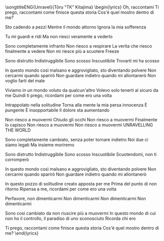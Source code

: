 \songtitleENG{Unravel}{Tōru "TK" Kitajima}
\begin{lyrics}
Oh, raccontami
Ti prego, raccontami come finisce questa storia
Cos'è quel mostro dentro di me?

Sto cadendo a pezzi
Mentre il mondo attorno
Ignora la mia sofferenza

Tu mi guardi e ridi
Ma non riesci veramente a vederlo

Sono completamente infranto
Non riesco a respirare
La verita che riesco finalmente a vedere
Non mi riesce più a scuotere
Freeze

Sono distrutto
Indistruggibile
Sono scosso
Inscuotibile
Trovarti mi ha scosso

In questo mondo così malsano e aggrovigliato, sto diventando polvere
Non cercarmi quando sparirò
Non guardare indietro quando mi allontanerò
Non voglio farti del male

Viviamo in un mondo voluto da qualcun'altro
Volevo solo tenerti al sicuro da me
Quindi ti prego, ricordami per come ero una volta

Intrappolato nella solitudine
Torna alla mente la mia persa innocenza
È pungente
È insopportabile
Il dolore sta aumentando

Non riesco a muovermi
Chiudo gli occhi
Non riesco a muovermi
Finalmente lo capisco
Non riesco a muovermi
Non riesco a muovermi
UNRAVELLING THE WORLD

Sono completamente cambiato, senza poter tornare indietro
Noi due ci siamo legati
Ma insieme moriremo

Sono distrutto
Indistruggibile
Sono scosso
Inscuotibile
Scuotendomi, non ti corromperò

In questo mondo così malsano e aggrovigliato, sto diventando polvere
Non cercarmi quando sparirò
Non guardare indietro quando mi allontanerò

In questo pozzo di solitudine creato apposta per me
Prima del punto di non ritorno
Ripensa a me, ricordami per come ero una volta

Perfavore, non dimenticarmi
Non dimenticarmi
Non dimenticarmi
Non dimenticarmi

Sono così cambiato da non riuscire più a muovermi
In questo mondo di cui non ho il controllo, il paradiso di uno sconosciuto
Ricorda chi ero

Ti prego, raccontami come finisce questa storia
Cos'è quel mostro dentro di me?
\end{lyrics}